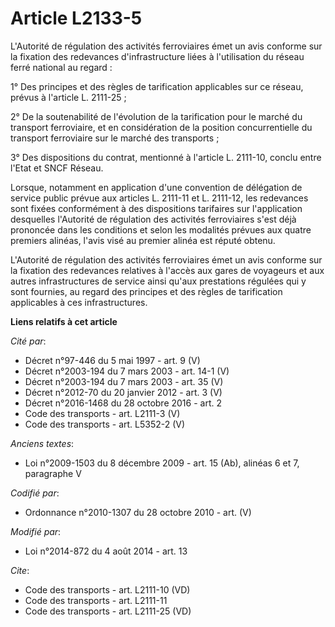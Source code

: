 # Article L2133-5

L'Autorité de régulation des activités ferroviaires émet un avis conforme sur la fixation des redevances d'infrastructure
liées à l'utilisation du réseau ferré national au regard : 

1° Des principes et des règles de tarification applicables sur ce réseau, prévus à l'article L. 2111-25 ; 

2° De la soutenabilité de l'évolution de la tarification pour le marché du transport ferroviaire, et en considération de la
position concurrentielle du transport ferroviaire sur le marché des transports ; 

3° Des dispositions du contrat, mentionné à l'article L. 2111-10, conclu entre l'Etat et SNCF Réseau. 

Lorsque, notamment en application d'une convention de délégation de service public prévue aux articles L. 2111-11 et L.
2111-12, les redevances sont fixées conformément à des dispositions tarifaires sur l'application desquelles l'Autorité de
régulation des activités ferroviaires s'est déjà prononcée dans les conditions et selon les modalités prévues aux quatre
premiers alinéas, l'avis visé au premier alinéa est réputé obtenu. 

L'Autorité de régulation des activités ferroviaires émet un avis conforme sur la fixation des redevances relatives à l'accès
aux gares de voyageurs et aux autres infrastructures de service ainsi qu'aux prestations régulées qui y sont fournies, au
regard des principes et des règles de tarification applicables à ces infrastructures.

**Liens relatifs à cet article**

_Cité par_:

  - Décret n°97-446 du 5 mai 1997 - art. 9 (V)
  - Décret n°2003-194 du 7 mars 2003 - art. 14-1 (V)
  - Décret n°2003-194 du 7 mars 2003 - art. 35 (V)
  - Décret n°2012-70 du 20 janvier 2012 - art. 3 (V)
  - Décret n°2016-1468 du 28 octobre 2016 - art. 2
  - Code des transports - art. L2111-3 (V)
  - Code des transports - art. L5352-2 (V)

_Anciens textes_:

  - Loi n°2009-1503 du 8 décembre 2009 - art. 15 (Ab), alinéas 6 et 7, paragraphe V

_Codifié par_:

  - Ordonnance n°2010-1307 du 28 octobre 2010 - art. (V)

_Modifié par_:

  - Loi n°2014-872 du 4 août 2014 - art. 13

_Cite_:

  - Code des transports - art. L2111-10 (VD)
  - Code des transports - art. L2111-11
  - Code des transports - art. L2111-25 (VD)

